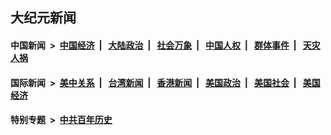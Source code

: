 ## 大纪元新闻

#### 中国新闻 &nbsp;>&nbsp; [中国经济](indexes/ncid283/README.md?06060045) &nbsp;| &nbsp; [大陆政治](indexes/ncid277/README.md?06060045) &nbsp;| &nbsp; [社会万象](indexes/ncid282/README.md?06060045) &nbsp;| &nbsp; [中国人权](indexes/ncid278/README.md?06060045) &nbsp;| &nbsp; [群体事件](indexes/ncid279/README.md?06060045) &nbsp;| &nbsp; [天灾人祸](indexes/ncid280/README.md?06060045)

#### 国际新闻 &nbsp;>&nbsp; [美中关系](indexes/nf1412576/README.md?06060045) &nbsp;| &nbsp; [台湾新闻](indexes/ncid1349361/README.md?06060045) &nbsp;| &nbsp; [香港新闻](indexes/ncid1349362/README.md?06060045) &nbsp;| &nbsp; [美国政治](indexes/ncid1078159/README.md?06060045) &nbsp;| &nbsp; [美国社会](indexes/ncid1078160/README.md?06060045) &nbsp;| &nbsp; [美国经济](indexes/ncid1078158/README.md?06060045)

#### 特别专题 &nbsp;>&nbsp; [中共百年历史](https://github.com/epoch-news/epoch-special/blob/master/README.md?06060045)  
